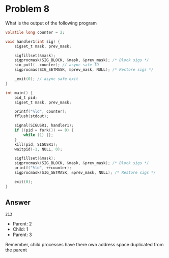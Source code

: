 # Problem 8

What is the output of the following program

```C
volatile long counter = 2;

void handler1(int sig) {
    sigset_t mask, prev_mask;

    sigfillset(&mask);
    sigprocmask(SIG_BLOCK, &mask, &prev_mask); /* Block sigs */
    sio_putl(--counter); // async safe IO
    sigprocmas(SIG_SETMASK, &prev_mask, NULL); /* Restore sigs */

    _exit(0); // async safe exit
}

int main() {
    pid_t pid;
    sigset_t mask, prev_mask;

    printf("%ld", counter);
    fflush(stdout);

    signal(SIGUSR1, handler1);
    if ((pid = fork()) == 0) {
        while (1) {};
    }
    kill(pid, SIGUSR1);
    waitpid(-1, NULL, 0);

    sigfillset(&mask);
    sigprocmask(SIG_BLOCK, &mask, &prev_mask); /* Block sigs */
    printf("%ld", ++counter);
    sigprocmask(SIG_SETMASK, &prev_mask, NULL); /* Restore sigs */

    exit(0);
}
```

## Answer

```shell
213
```

- Parent: 2
- Child: 1
- Parent: 3

Remember, child processes have there own address space duplicated from the parent
